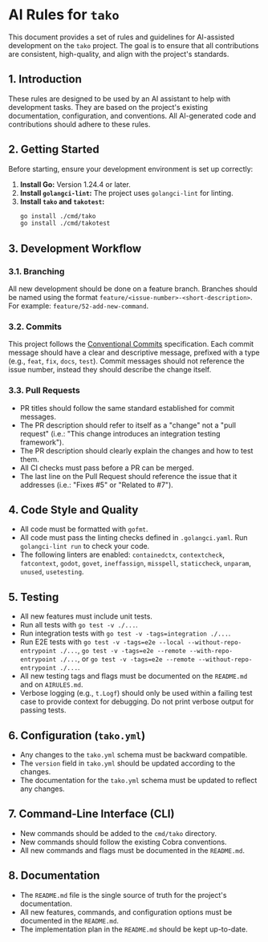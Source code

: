 # AI Rules for `tako`

This document provides a set of rules and guidelines for AI-assisted development on the `tako` project. The goal is to ensure that all contributions are consistent, high-quality, and align with the project's standards.

## 1. Introduction

These rules are designed to be used by an AI assistant to help with development tasks. They are based on the project's existing documentation, configuration, and conventions. All AI-generated code and contributions should adhere to these rules.

## 2. Getting Started

Before starting, ensure your development environment is set up correctly:

1.  **Install Go:** Version 1.24.4 or later.
2.  **Install `golangci-lint`:** The project uses `golangci-lint` for linting.
3.  **Install `tako` and `takotest`:**
    ```bash
    go install ./cmd/tako
    go install ./cmd/takotest
    ```

## 3. Development Workflow

### 3.1. Branching

All new development should be done on a feature branch. Branches should be named using the format `feature/<issue-number>-<short-description>`. For example: `feature/52-add-new-command`.

### 3.2. Commits

This project follows the [Conventional Commits](https://www.conventionalcommits.org/en/v1.0.0/) specification. Each commit message should have a clear and descriptive message, prefixed with a type (e.g., `feat`, `fix`, `docs`, `test`).
Commit messages should not reference the issue number, instead they should describe the change itself. 

### 3.3. Pull Requests

-   PR titles should follow the same standard established for commit messages.
-   The PR description should refer to itself as a "change" not a "pull request" (i.e.: "This change introduces an integration testing framework"). 
-   The PR description should clearly explain the changes and how to test them.
-   All CI checks must pass before a PR can be merged.
-   The last line on the Pull Request should reference the issue that it addresses (i.e.: "Fixes #5" or "Related to #7").

## 4. Code Style and Quality

-   All code must be formatted with `gofmt`.
-   All code must pass the linting checks defined in `.golangci.yaml`. Run `golangci-lint run` to check your code.
-   The following linters are enabled: `containedctx`, `contextcheck`, `fatcontext`, `godot`, `govet`, `ineffassign`, `misspell`, `staticcheck`, `unparam`, `unused`, `usetesting`.

## 5. Testing

-   All new features must include unit tests.
-   Run all tests with `go test -v ./...`.
-   Run integration tests with `go test -v -tags=integration ./...`.
-   Run E2E tests with `go test -v -tags=e2e --local --without-repo-entrypoint ./...`, `go test -v -tags=e2e --remote --with-repo-entrypoint ./...`, or `go test -v -tags=e2e --remote --without-repo-entrypoint ./...`.
-   All new testing tags and flags must be documented on the `README.md` and on `AIRULES.md`.
-   Verbose logging (e.g., `t.Logf`) should only be used within a failing test case to provide context for debugging. Do not print verbose output for passing tests.

## 6. Configuration (`tako.yml`)

-   Any changes to the `tako.yml` schema must be backward compatible.
-   The `version` field in `tako.yml` should be updated according to the changes.
-   The documentation for the `tako.yml` schema must be updated to reflect any changes.

## 7. Command-Line Interface (CLI)

-   New commands should be added to the `cmd/tako` directory.
-   New commands should follow the existing Cobra conventions.
-   All new commands and flags must be documented in the `README.md`.

## 8. Documentation

-   The `README.md` file is the single source of truth for the project's documentation.
-   All new features, commands, and configuration options must be documented in the `README.md`.
-   The implementation plan in the `README.md` should be kept up-to-date.
